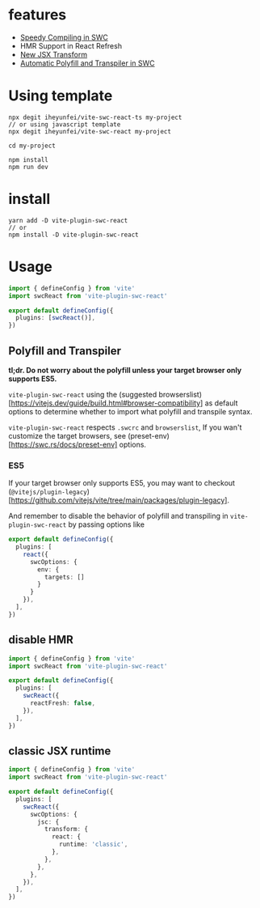 # features

- [Speedy Compiling in SWC](https://swc.rs/docs/configuring-swc)
- HMR Support in React Refresh
- [New JSX Transform](https://reactjs.org/blog/2020/09/22/introducing-the-new-jsx-transform.html)
- [Automatic Polyfill and Transpiler in SWC](https://swc.rs/docs/preset-env)

# Using template

```
npx degit iheyunfei/vite-swc-react-ts my-project
// or using javascript template
npx degit iheyunfei/vite-swc-react my-project

cd my-project

npm install
npm run dev
```

# install

```
yarn add -D vite-plugin-swc-react
// or
npm install -D vite-plugin-swc-react
```

# Usage

```ts
import { defineConfig } from 'vite'
import swcReact from 'vite-plugin-swc-react'

export default defineConfig({
  plugins: [swcReact()],
})
```

## Polyfill and Transpiler

**tl;dr. Do not worry about the polyfill unless your target browser only supports ES5.**

`vite-plugin-swc-react` using the (suggested browserslist)[https://vitejs.dev/guide/build.html#browser-compatibility] as default options to determine whether to import what polyfill and transpile syntax.

`vite-plugin-swc-react` respects `.swcrc` and `browserslist`, If you wan't customize the target browsers, see (preset-env)[https://swc.rs/docs/preset-env] options.

### ES5

If your target browser only supports ES5, you may want to checkout  (`@vitejs/plugin-legacy`)[https://github.com/vitejs/vite/tree/main/packages/plugin-legacy].

And remember to disable the behavior of polyfill and transpiling in `vite-plugin-swc-react` by passing options like

```ts
export default defineConfig({
  plugins: [
    react({
      swcOptions: {
        env: {
          targets: []
        }
      }
    }),
  ],
})
```

## disable HMR

```ts
import { defineConfig } from 'vite'
import swcReact from 'vite-plugin-swc-react'

export default defineConfig({
  plugins: [
    swcReact({
      reactFresh: false,
    }),
  ],
})
```

## classic JSX runtime

```ts
import { defineConfig } from 'vite'
import swcReact from 'vite-plugin-swc-react'

export default defineConfig({
  plugins: [
    swcReact({
      swcOptions: {
        jsc: {
          transform: {
            react: {
              runtime: 'classic',
            },
          },
        },
      },
    }),
  ],
})
```
